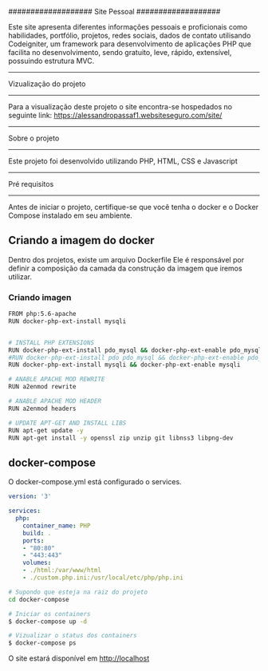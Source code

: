 ###################
Site Pessoal
###################

Este site apresenta diferentes informações pessoais 
e proficionais como habilidades, portfólio, projetos, 
redes sociais, dados de contato utilisando Codeigniter, 
um framework para desenvolvimento de aplicações PHP 
que facilita no desenvolvimento, sendo gratuito, leve, 
rápido, extensível, possuindo estrutura MVC.

*******************
Vizualização do projeto
*******************

Para a visualização deste projeto o site encontra-se 
hospedados no seguinte link:
https://alessandropassaf1.websiteseguro.com/site/


*******************
Sobre o projeto
*******************

Este projeto foi desenvolvido utilizando PHP, HTML, CSS e Javascript


**************************
Pré requisitos
**************************

Antes de iniciar o projeto, certifique-se que você tenha o docker e o Docker Compose instalado em seu ambiente.

## Criando a imagem do docker

Dentro dos projetos, existe um arquivo Dockerfile
Ele é responsável por definir a composição da camada da construção da imagem que iremos utilizar.

### Criando imagen

```bash
FROM php:5.6-apache
RUN docker-php-ext-install mysqli


# INSTALL PHP EXTENSIONS
RUN docker-php-ext-install pdo_mysql && docker-php-ext-enable pdo_mysql
#RUN docker-php-ext-install pdo pdo_mysql && docker-php-ext-enable pdo_mysql
RUN docker-php-ext-install mysqli && docker-php-ext-enable mysqli

# ANABLE APACHE MOD REWRITE
RUN a2enmod rewrite

# ANABLE APACHE MOD HEADER
RUN a2enmod headers

# UPDATE APT-GET AND INSTALL LIBS
RUN apt-get update -y
RUN apt-get install -y openssl zip unzip git libnss3 libpng-dev

```

## docker-compose

O docker-compose.yml está configurado o services.

```yml
version: '3'

services:
  php:
    container_name: PHP
    build: .
    ports:
    - "80:80"
    - "443:443"
    volumes:
    - ./html:/var/www/html
    - ./custom.php.ini:/usr/local/etc/php/php.ini

```

```bash
# Supondo que esteja na raiz do projeto
cd docker-compose

# Iniciar os containers
$ docker-compose up -d

# Vizualizar o status dos containers
$ docker-compose ps
```

O site estará disponível em [http://localhost](http://localhost/)


